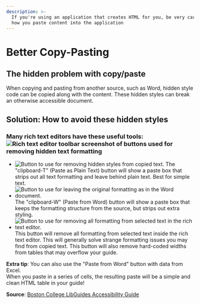 ```yaml
---
description: >-
  If you're using an application that creates HTML for you, be very careful on
  how you paste content into the application
---
```


# Better Copy-Pasting

## The hidden problem with copy/paste

When copying and pasting from another source, such as Word, hidden style code can be copied along with the content. These hidden styles can break an otherwise accessible document.

## Solution: How to avoid these hidden styles

### Many rich text editors have these useful tools: ![Rich text editor toolbar screenshot of buttons used for removing hidden text formatting](http://s3.amazonaws.com/libapps/accounts/3908/images/lg-richtexteditor-toolbar.png)

* ![Button to use for removing hidden styles from copied text.](http://s3.amazonaws.com/libapps/accounts/3908/images/lg-pasteplainbutton.png) The "clipboard-T" \(Paste as Plain Text\) button will show a paste box that strips out all text formatting and leave behind plain text. Best for simple text.
* ![Button to use for leaving the original formatting as in the Word document.](http://s3.amazonaws.com/libapps/accounts/3908/images/lg-pastewordbutton.png) The "clipboard-W" \(Paste from Word\) button will show a paste box that keeps the formatting structure from the source, but strips out extra styling. 
* ![Button to use for removing all formatting from selected text in the rich text editor.](http://s3.amazonaws.com/libapps/accounts/3908/images/lg-clearformattingbutton.png) This button will remove all formatting from selected text inside the rich text editor. This will generally solve strange formatting issues you may find from copied text. This button will also remove hard-coded widths from tables that may overflow your guide.

**Extra tip**: You can also use the "Paste from Word" button with data from Excel.  
When you paste in a series of cells, the resulting paste will be a simple and clean HTML table in your guide!

**Source**: [Boston College LibGuides Accessibility Guide](http://libguides.bc.edu/guidestandards/accessibility)


